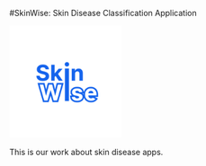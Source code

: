 #SkinWise: Skin Disease Classification Application

<img src="https://github.com/stevengregori92/CAPSTONE_GACOR/blob/main/Icon%20App.png" alt="Logo" width="200"/>

This is our work about skin disease apps.
